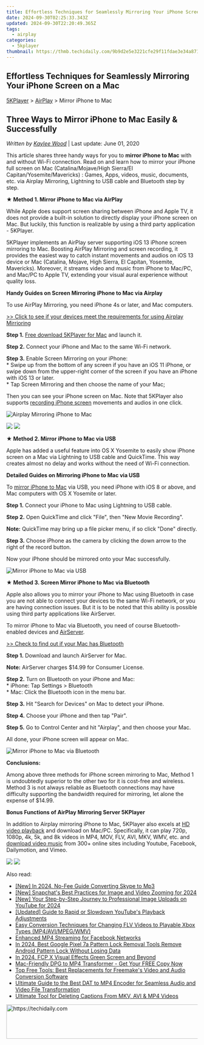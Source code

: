 ```yaml
---
title: Effortless Techniques for Seamlessly Mirroring Your iPhone Screen on a Mac
date: 2024-09-30T02:25:33.343Z
updated: 2024-09-30T22:20:49.365Z
tags:
  - airplay
categories:
  - 5kplayer
thumbnail: https://thmb.techidaily.com/9b9d2e5e3221cfe29f11fdae3e34a8712951d1bbc94b5d263ea270cbf9e85714.jpg
---
```


## Effortless Techniques for Seamlessly Mirroring Your iPhone Screen on a Mac

[5KPlayer](https://tools.techidaily.com/5kplayer/products/) \> [AirPlay](https://tools.techidaily.com/5kplayer/airplay/) \> Mirror iPhone to Mac

## Three Ways to Mirror iPhone to Mac Easily & Successfully

 _Written by [Kaylee Wood](https://www.quora.com/profile/Amanda-Hu-21)_ | Last update: June 01, 2020

This article shares three handy ways for you to **mirror iPhone to Mac** with and without Wi-Fi connection. Read on and learn how to mirror your iPhone full screen on Mac (Catalina/Mojave/High Sierra/El Capitan/Yosemite/Mavericks) : Games, Apps, videos, music, documents, etc. via Airplay Mirroring, Lightning to USB cable and Bluetooth step by step. 

 **★ Method 1\. Mirror iPhone to Mac via AirPlay** 

While Apple does support screen sharing between iPhone and Apple TV, it does not provide a built-in solution to directly display your iPhone screen on Mac. But luckily, this function is realizable by using a third party application - 5KPlayer.

5KPlayer implements an AirPlay server supporting iOS 13 iPhone screen mirroring to Mac. Boosting AirPlay Mirroring and screen recording, it provides the easiest way to catch instant movements and audios on iOS 13 device or Mac (Catalina, Mojave, High Sierra, El Capitan, Yosemite, Mavericks). Moreover, it streams video and music from iPhone to Mac/PC, and Mac/PC to Apple TV, extending your visual aural experience without quality loss.

**Handy Guides on Screen Mirroring iPhone to Mac via Airplay** 

To use AirPlay Mirroring, you need iPhone 4s or later, and Mac computers.

[\>> Click to see if your devices meet the requirements for using Airplay Mirrioring](https://support.apple.com/en-us/HT201343) 

**Step 1.** [Free download 5KPlayer for Mac](https://tools.techidaily.com/5kplayer/products/) and launch it.

**Step 2.** Connect your iPhone and Mac to the same Wi-Fi network.

**Step 3.** Enable Screen Mirroring on your iPhone:  
 \* Swipe up from the bottom of any screen if you have an iOS 11 iPhone, or swipe down from the upper-right corner of the screen if you have an iPhone with iOS 13 or later.   
 \* Tap Screen Mirroring and then choose the name of your Mac;

Then you can see your iPhone screen on Mac. Note that 5KPlayer also supports [recording iPhone screen](https://tools.techidaily.com/5kplayer/airplay/) movements and audios in one click. 

![Airplay Mirroring iPhone to Mac](https://www.5kplayer.com/airplay/img/mirror-iphone-to-mac-0121.jpg) 

[![](https://www.5kplayer.com/airplay/../button/freedownbackmac.png)](https://tools.techidaily.com/5kplayer/products/) [![](https://www.5kplayer.com/airplay/../button/freedownwhitewin.png)](https://tools.techidaily.com/5kplayer/products/) 

**★ Method 2\. Mirror iPhone to Mac via USB**

Apple has added a useful feature into OS X Yosemite to easily show iPhone screen on a Mac via Lightning to USB cable and QuickTime. This way creates almost no delay and works without the need of Wi-Fi connection.

**Detailed Guides on Mirroring iPhone to Mac via USB**

To [mirror iPhone to Mac](https://tools.techidaily.com/5kplayer/airplay/) via USB, you need iPhone with iOS 8 or above, and Mac computers with OS X Yosemite or later. 

**Step 1.** Connect your iPhone to Mac using Lightning to USB cable.

**Step 2.** Open QuickTime and click "File", then "New Movie Recording".

**Note:** QuickTime may bring up a file picker menu, if so click "Done" directly.

**Step 3.** Choose iPhone as the camera by clicking the down arrow to the right of the record button.

Now your iPhone should be mirrored onto your Mac successfully.

![Mirror iPhone to Mac via USB](https://www.5kplayer.com/airplay/img/mirror-iphone-to-mac-via-usb.jpg) 

**★ Method 3\. Screen Mirror iPhone to Mac via Bluetooth** 

Apple also allows you to mirror your iPhone to Mac using Bluetooth in case you are not able to connect your devices to the same Wi-Fi network, or you are having connection issues. But it is to be noted that this ability is possible using third party applications like AirServer.

To mirror iPhone to Mac via Bluetooth, you need of course Bluetooth-enabled devices and [AirServer](http://www.airserver.com/Download).  
  
[\>> Check to find out if your Mac has Bluetooth](https://support.apple.com/en-us/HT201171) 

**Step 1.** Download and launch AirServer for Mac.

**Note:** AirServer charges $14.99 for Consumer License.

**Step 2.** Turn on Bluetooth on your iPhone and Mac:  
 \* iPhone: Tap Settings > Bluetooth  
 \* Mac: Click the Bluetooth icon in the menu bar.

**Step 3.** Hit "Search for Devices" on Mac to detect your iPhone.

**Step 4.** Choose your iPhone and then tap "Pair".

**Step 5.** Go to Control Center and hit "Airplay", and then choose your Mac.

All done, your iPhone screen will appear on Mac. 

![Mirror iPhone to Mac via Bluetooth](https://www.5kplayer.com/airplay/img/bluetooth-pairing-iphone-mac-0121.jpg) 

**Conclusions:**

Among above three methods for iPhone screen mirroring to Mac, Method 1 is undoubtedly superior to the other two for it is cost-free and wireless. Method 3 is not always reliable as Bluetooth connections may have difficulty supporting the bandwidth required for mirroring, let alone the expense of $14.99.

**Bonus Functions of AirPlay Mirroring Server 5KPlayer**

In addition to Airplay mirroring iPhone to Mac, 5KPlayer also excels at [HD video playback](https://tools.techidaily.com/5kplayer/video-music-player/) and download on Mac/PC. Specifically, it can play 720p, 1080p, 4k, 5k, and 8k videos in MP4, MOV, FLV, AVI, MKV, WMV, etc. and [download video music](https://tools.techidaily.com/5kplayer/youtube-download/) from 300+ online sites including Youtube, Facebook, Dailymotion, and Vimeo.

[![](https://www.5kplayer.com/airplay/../button/freedownbackmac.png)](https://tools.techidaily.com/5kplayer/products/) [![](https://www.5kplayer.com/airplay/../button/freedownwhitewin.png)](https://tools.techidaily.com/5kplayer/products/)

<ins class="adsbygoogle"
     style="display:block"
     data-ad-format="autorelaxed"
     data-ad-client="ca-pub-7571918770474297"
     data-ad-slot="1223367746"></ins>

<ins class="adsbygoogle"
     style="display:block"
     data-ad-client="ca-pub-7571918770474297"
     data-ad-slot="8358498916"
     data-ad-format="auto"
     data-full-width-responsive="true"></ins>

<span class="atpl-alsoreadstyle">Also read:</span>
<div><ul>
<li><a href="https://screen-sharing-recording.techidaily.com/new-in-2024-no-fee-guide-converting-skype-to-mp3/"><u>[New] In 2024, No-Fee Guide Converting Skype to Mp3</u></a></li>
<li><a href="https://fox-boxes.techidaily.com/new-snapchats-best-practices-for-image-and-video-zooming-for-2024/"><u>[New] Snapchat's Best Practices for Image and Video Zooming for 2024</u></a></li>
<li><a href="https://vp-tips.techidaily.com/new-your-step-by-step-journey-to-professional-image-uploads-on-youtube-for-2024/"><u>[New] Your Step-by-Step Journey to Professional Image Uploads on YouTube for 2024</u></a></li>
<li><a href="https://facebook-record-videos.techidaily.com/updated-guide-to-rapid-or-slowdown-youtubes-playback-adjustments/"><u>[Updated] Guide to Rapid or Slowdown YouTube's Playback Adjustments</u></a></li>
<li><a href="https://media-tips.techidaily.com/easy-conversion-techniques-for-changing-flv-videos-to-playable-xbox-types-mp4avimpegwmv/"><u>Easy Conversion Techniques for Changing FLV Videos to Playable Xbox Types (MP4/AVI/MPEG/WMV)</u></a></li>
<li><a href="https://facebook-clips.techidaily.com/enhanced-mp4-streaming-for-facebook-networks/"><u>Enhanced MP4 Streaming for Facebook Networks</u></a></li>
<li><a href="https://unlock-android.techidaily.com/in-2024-best-google-pixel-7a-pattern-lock-removal-tools-remove-android-pattern-lock-without-losing-data-by-drfone-android/"><u>In 2024, Best Google Pixel 7a Pattern Lock Removal Tools Remove Android Pattern Lock Without Losing Data</u></a></li>
<li><a href="https://ai-vdieo-software.techidaily.com/in-2024-fcp-x-visual-effects-green-screen-and-beyond/"><u>In 2024, FCP X Visual Effects Green Screen and Beyond</u></a></li>
<li><a href="https://media-tips.techidaily.com/mac-friendly-dpg-to-mp4-transformer-get-your-free-copy-now/"><u>Mac-Friendly DPG to MP4 Transformer - Get Your FREE Copy Now</u></a></li>
<li><a href="https://media-tips.techidaily.com/top-free-tools-best-replacements-for-freemakes-video-and-audio-conversion-software/"><u>Top Free Tools: Best Replacements for Freemake's Video and Audio Conversion Software</u></a></li>
<li><a href="https://media-tips.techidaily.com/ultimate-guide-to-the-best-dat-to-mp4-encoder-for-seamless-audio-and-video-file-transformation/"><u>Ultimate Guide to the Best DAT to MP4 Encoder for Seamless Audio and Video File Transformation</u></a></li>
<li><a href="https://media-tips.techidaily.com/ultimate-tool-for-deleting-captions-from-mkv-avi-and-mp4-videos/"><u>Ultimate Tool for Deleting Captions From MKV, AVI & MP4 Videos</u></a></li>
</ul></div>

<!-- affiliate ads begin -->
<a href="https://ephamedtechinc.pxf.io/c/5597632/2137216/26400" target="_top" id="2137216">
  <img src="//a.impactradius-go.com/display-ad/26400-2137216" border="0" alt="https://techidaily.com" width="728" height="90"/>
</a>
<img height="0" width="0" src="https://ephamedtechinc.pxf.io/i/5597632/2137216/26400" style="position:absolute;visibility:hidden;" border="0" />
<!-- affiliate ads end -->

